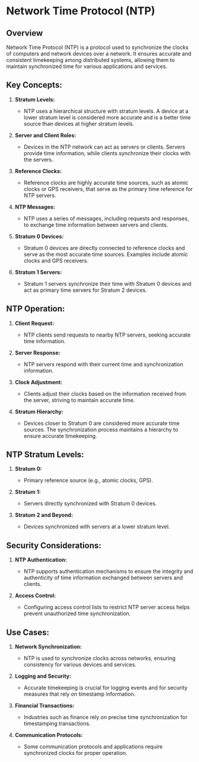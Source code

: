 # Network Time Protocol (NTP)

## Overview

Network Time Protocol (NTP) is a protocol used to synchronize the clocks of computers and network devices over a network. It ensures accurate and consistent timekeeping among distributed systems, allowing them to maintain synchronized time for various applications and services.

## Key Concepts:

1. **Stratum Levels:**
   - NTP uses a hierarchical structure with stratum levels. A device at a lower stratum level is considered more accurate and is a better time source than devices at higher stratum levels.

2. **Server and Client Roles:**
   - Devices in the NTP network can act as servers or clients. Servers provide time information, while clients synchronize their clocks with the servers.

3. **Reference Clocks:**
   - Reference clocks are highly accurate time sources, such as atomic clocks or GPS receivers, that serve as the primary time reference for NTP servers.

4. **NTP Messages:**
   - NTP uses a series of messages, including requests and responses, to exchange time information between servers and clients.

5. **Stratum 0 Devices:**
   - Stratum 0 devices are directly connected to reference clocks and serve as the most accurate time sources. Examples include atomic clocks and GPS receivers.

6. **Stratum 1 Servers:**
   - Stratum 1 servers synchronize their time with Stratum 0 devices and act as primary time servers for Stratum 2 devices.

## NTP Operation:

1. **Client Request:**
   - NTP clients send requests to nearby NTP servers, seeking accurate time information.

2. **Server Response:**
   - NTP servers respond with their current time and synchronization information.

3. **Clock Adjustment:**
   - Clients adjust their clocks based on the information received from the server, striving to maintain accurate time.

4. **Stratum Hierarchy:**
   - Devices closer to Stratum 0 are considered more accurate time sources. The synchronization process maintains a hierarchy to ensure accurate timekeeping.

## NTP Stratum Levels:

1. **Stratum 0:**
   - Primary reference source (e.g., atomic clocks, GPS).

2. **Stratum 1:**
   - Servers directly synchronized with Stratum 0 devices.

3. **Stratum 2 and Beyond:**
   - Devices synchronized with servers at a lower stratum level.

## Security Considerations:

1. **NTP Authentication:**
   - NTP supports authentication mechanisms to ensure the integrity and authenticity of time information exchanged between servers and clients.

2. **Access Control:**
   - Configuring access control lists to restrict NTP server access helps prevent unauthorized time synchronization.

## Use Cases:

1. **Network Synchronization:**
   - NTP is used to synchronize clocks across networks, ensuring consistency for various devices and services.

2. **Logging and Security:**
   - Accurate timekeeping is crucial for logging events and for security measures that rely on timestamp information.

3. **Financial Transactions:**
   - Industries such as finance rely on precise time synchronization for timestamping transactions.

4. **Communication Protocols:**
   - Some communication protocols and applications require synchronized clocks for proper operation.
